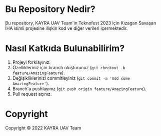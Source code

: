 # Bu Repository Nedir?

Bu repository, KAYRA UAV Team'in Teknofest 2023 için Kızagan Savaşan İHA isimli projesine ilişkin kod ve diğer verileri içermektedir.

# Nasıl Katkıda Bulunabilirim?

1. Projeyi forklayınız.
2. Özellikleriniz için branch oluşturunuz (`git checkout -b feature/AmazingFeature`).
3. Değişikliklerinizi commitleyiniz (`git commit -m 'Add some AmazingFeature'`).
4. Branch'a pushlayınız (`git push origin feature/AmazingFeature`).
5. Pull request açınız.

# Copyright

Copyright © 2022 KAYRA UAV Team
